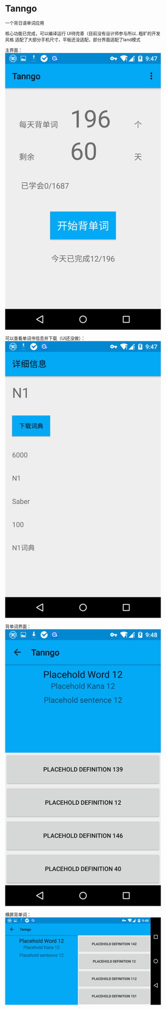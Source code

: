 # Tanngo
一个背日语单词应用

核心功能已完成，可以编译运行
UI待完善（目前没有设计师参与所以..粗旷的开发风格
适配了大部分手机尺寸，平板还没适配，部分界面适配了land模式

主界面：
![home activity image](/image/home_activity.png)


可以查看单词书信息并下载（UI还没做）：
![book detail image](/image/book_detail.png)


背单词界面：
![back word image](/image/back_word.png)


横屏背单词：
![back word land image](/image/back_word_land.png)